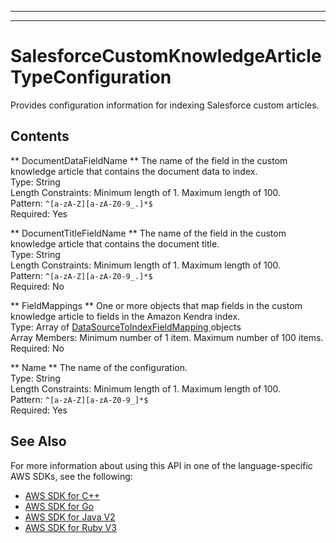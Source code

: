 --------

--------

# SalesforceCustomKnowledgeArticleTypeConfiguration<a name="API_SalesforceCustomKnowledgeArticleTypeConfiguration"></a>

Provides configuration information for indexing Salesforce custom articles\.

## Contents<a name="API_SalesforceCustomKnowledgeArticleTypeConfiguration_Contents"></a>

 ** DocumentDataFieldName **   <a name="Kendra-Type-SalesforceCustomKnowledgeArticleTypeConfiguration-DocumentDataFieldName"></a>
The name of the field in the custom knowledge article that contains the document data to index\.  
Type: String  
Length Constraints: Minimum length of 1\. Maximum length of 100\.  
Pattern: `^[a-zA-Z][a-zA-Z0-9_.]*$`   
Required: Yes

 ** DocumentTitleFieldName **   <a name="Kendra-Type-SalesforceCustomKnowledgeArticleTypeConfiguration-DocumentTitleFieldName"></a>
The name of the field in the custom knowledge article that contains the document title\.  
Type: String  
Length Constraints: Minimum length of 1\. Maximum length of 100\.  
Pattern: `^[a-zA-Z][a-zA-Z0-9_.]*$`   
Required: No

 ** FieldMappings **   <a name="Kendra-Type-SalesforceCustomKnowledgeArticleTypeConfiguration-FieldMappings"></a>
One or more objects that map fields in the custom knowledge article to fields in the Amazon Kendra index\.  
Type: Array of [ DataSourceToIndexFieldMapping ](API_DataSourceToIndexFieldMapping.md) objects  
Array Members: Minimum number of 1 item\. Maximum number of 100 items\.  
Required: No

 ** Name **   <a name="Kendra-Type-SalesforceCustomKnowledgeArticleTypeConfiguration-Name"></a>
The name of the configuration\.  
Type: String  
Length Constraints: Minimum length of 1\. Maximum length of 100\.  
Pattern: `^[a-zA-Z][a-zA-Z0-9_]*$`   
Required: Yes

## See Also<a name="API_SalesforceCustomKnowledgeArticleTypeConfiguration_SeeAlso"></a>

For more information about using this API in one of the language\-specific AWS SDKs, see the following:
+  [ AWS SDK for C\+\+](https://docs.aws.amazon.com/goto/SdkForCpp/kendra-2019-02-03/SalesforceCustomKnowledgeArticleTypeConfiguration) 
+  [ AWS SDK for Go](https://docs.aws.amazon.com/goto/SdkForGoV1/kendra-2019-02-03/SalesforceCustomKnowledgeArticleTypeConfiguration) 
+  [ AWS SDK for Java V2](https://docs.aws.amazon.com/goto/SdkForJavaV2/kendra-2019-02-03/SalesforceCustomKnowledgeArticleTypeConfiguration) 
+  [ AWS SDK for Ruby V3](https://docs.aws.amazon.com/goto/SdkForRubyV3/kendra-2019-02-03/SalesforceCustomKnowledgeArticleTypeConfiguration) 